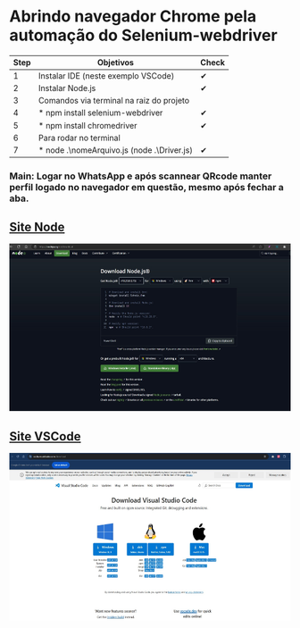 # Abrindo navegador Chrome pela automação do Selenium-webdriver

| Step    | Objetivos                                                                               | Check |
| ------- | -------------------------------------------------------------------------------------   | ------|
|    1    | Instalar IDE (neste exemplo VSCode)                                                     |   ✔   |
|    2    | Instalar Node.js                                                                        |   ✔   |
|    3    | Comandos via terminal na raiz do projeto                                                        |
|    4    |   * npm install selenium-webdriver                                                      |   ✔   |
|    5    |   * npm install chromedriver                                                            |   ✔   |
|    6    | Para rodar no terminal                                                                          |
|    7    |   * node .\nomeArquivo.js    (node .\Driver.js)                                         |   ✔   |

### Main: Logar no WhatsApp e após scannear QRcode manter perfil logado no navegador em questão, mesmo após fechar a aba. 

## [Site Node](https://nodejs.org/en/download)

<img src="img/node.png" width="550" height="300">

## [Site VSCode](https://code.visualstudio.com/download)

<img src="img/vscode.png" width="550" height="300">
